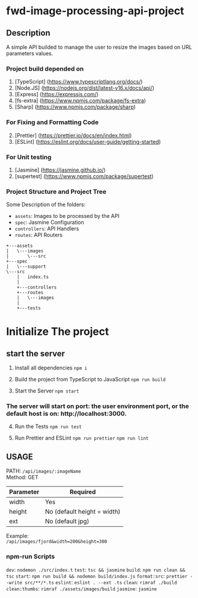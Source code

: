 # fwd-image-processing-api-project

## Description

A simple API builded to manage the user to resize the images based on URL parameters values.

### Project build depended on

1. [TypeScript] (https://www.typescriptlang.org/docs/)
2. [Node.JS] (https://nodejs.org/dist/latest-v16.x/docs/api/)
3. [Express] (https://expressjs.com/)
4. [fs-extra] (https://www.npmjs.com/package/fs-extra)
5. [Sharp] (https://www.npmjs.com/package/sharp)

### For Fixing and Formatting Code

2. [Prettier] (https://prettier.io/docs/en/index.html)
1. [ESLint] (https://eslint.org/docs/user-guide/getting-started)

### For Unit testing

1. [Jasmine] (https://jasmine.github.io/)
2. [supertest] (https://www.npmjs.com/package/supertest)

### Project Structure and Project Tree

Some Description of the folders:
- `assets`: Images to be processed by the API
- `spec`: Jasmine Configuration
- `controllers`: API Handlers
- `routes`: API Routers

```
+---assets
|   \---images
|       \---src
+---spec
|   \---support    
\---src
    |   index.ts
    |
    +---controllers    
    +---routes
    |   \---images
    |           
    +---tests         
  ```
# Initialize The project

## start the server

1. Install all dependencies
   `npm i`

2. Build the project from TypeScript to JavaScript
   `npm run build`

3. Start the Server
   `npm start`

### The server will start on port: the user environment port, or the default host is on: http://localhost:3000.

4. Run the Tests
   `npm run test`

5. Run Prettier and ESLint
   `npm run prettier`
   `npm run lint`

<h2 class="code-line" data-line-start=9 data-line-end=10 ><a id="USAGE_9"></a>USAGE</h2>
<p class="has-line-data" data-line-start="10" data-line-end="12">PATH: <code>/api/images/:imageName</code><br>
Method: GET</p>
<table class="table table-striped table-bordered">
<thead>
<tr>
<th>Parameter</th>
<th>Required</th>
</tr>
</thead>
<tbody>
<tr>
<td>width</td>
<td>Yes</td>
</tr>
<tr>
<td>height</td>
<td>No (default height = width)</td>
</tr>
<tr>
<td>ext</td>
<td>No (default jpg)</td>
</tr>
</tbody>
</table>

<p class="has-line-data" data-line-start="18" data-line-end="20">Example:<br>
<code>/api/images/fjord&amp;width=200&amp;height=300</code></p>

### npm-run Scripts

`dev`: `nodemon ./src/index.t`
`test`: `tsc && jasmine`
`build`: `npm run clean && tsc`
`start`: `npm run build && nodemon build/index.js`
`format:src`: `prettier --write src/**/*.ts`
`eslint`: `eslint . --ext .ts`
`clean`: `rimraf ./build`
`clean:thumbs`: `rimraf ./assets/images/build`
`jasmine`: `jasmine`
